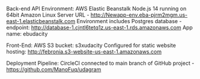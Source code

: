 Back-end API Environment:
    AWS Elastic Beanstalk Node.js 14 running on 64bit Amazon Linux Server
        URL - http://Newapp-env.eba-pjrm2mgm.us-east-1.elasticbeanstalk.com 
        Environment includes Postgres database - endpoint: http://database-1.cjntl6tetq1z.us-east-1.rds.amazonaws.com
        App name: ebudacity

Front-End:
    AWS S3 bucket: s3xudacity
        Configured for static website hosting: http://febronia.s3-website-us-east-1.amazonaws.com

Deployment Pipeline:
    CircleCI connected to main branch of GitHub project - https://github.com/ManoFuq/udagram